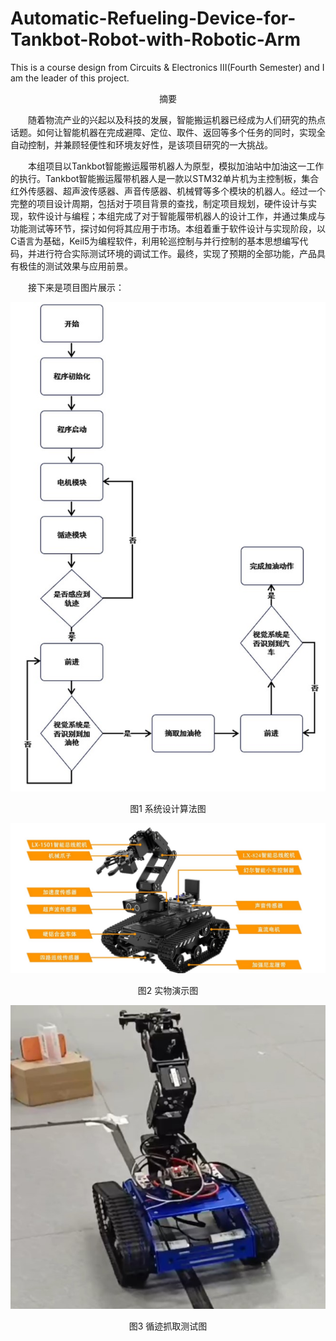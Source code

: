 # Automatic-Refueling-Device-for-Tankbot-Robot-with-Robotic-Arm
This is a course design from Circuits &amp; Electronics III(Fourth Semester) and I am the leader of this project.
<p align="center">
摘要
</p>  
&emsp;&emsp;随着物流产业的兴起以及科技的发展，智能搬运机器已经成为人们研究的热点话题。如何让智能机器在完成避障、定位、取件、返回等多个任务的同时，实现全自动控制，并兼顾轻便性和环境友好性，是该项目研究的一大挑战。

&emsp;&emsp;本组项目以Tankbot智能搬运履带机器人为原型，模拟加油站中加油这一工作的执行。Tankbot智能搬运履带机器人是一款以STM32单片机为主控制板，集合红外传感器、超声波传感器、声音传感器、机械臂等多个模块的机器人。经过一个完整的项目设计周期，包括对于项目背景的查找，制定项目规划，硬件设计与实现，软件设计与编程；本组完成了对于智能履带机器人的设计工作，并通过集成与功能测试等环节，探讨如何将其应用于市场。本组着重于软件设计与实现阶段，以C语言为基础，Keil5为编程软件，利用轮巡控制与并行控制的基本思想编写代码，并进行符合实际测试环境的调试工作。最终，实现了预期的全部功能，产品具有极佳的测试效果与应用前景。

&emsp;&emsp;接下来是项目图片展示：  

![iamge](https://github.com/yiifanzhou/Automatic-Refueling-Device-for-Tankbot-Robot-with-Robotic-Arm/blob/main/algorithm.jpg)   

<p align="center">
图1 系统设计算法图
</p>  

![iamge](https://github.com/yiifanzhou/Automatic-Refueling-Device-for-Tankbot-Robot-with-Robotic-Arm/blob/main/Real.jpg)  

<p align="center">
图2 实物演示图
</p>  

![iamge](https://github.com/yiifanzhou/Automatic-Refueling-Device-for-Tankbot-Robot-with-Robotic-Arm/blob/main/test.jpg)   

<p align="center">
图3 循迹抓取测试图
</p>  